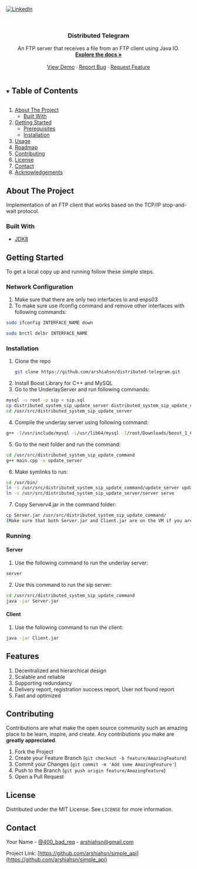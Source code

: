 
[![LinkedIn][linkedin-shield]][linkedin-url]



<!-- PROJECT LOGO -->
<br />
<p align="center">

  <h3 align="center">Distributed Telegram</h3>

  <p align="center">
    An FTP server that receives a file from an FTP client using Java IO.
    <br />
    <a href="https://github.com/arshiahsn/distributed-telegram"><strong>Explore the docs »</strong></a>
    <br />
    <br />
    <a href="https://github.com/arshiahsn/distributed-telegram">View Demo</a>
    ·
    <a href="https://github.com/arshiahsn/distributed-telegram/issues">Report Bug</a>
    ·
    <a href="https://github.com/arshiahsn/distributed-telegram/issues">Request Feature</a>
  </p>
</p>



<!-- TABLE OF CONTENTS -->
<details open="open">
  <summary><h2 style="display: inline-block">Table of Contents</h2></summary>
  <ol>
    <li>
      <a href="#about-the-project">About The Project</a>
      <ul>
        <li><a href="#built-with">Built With</a></li>
      </ul>
    </li>
    <li>
      <a href="#getting-started">Getting Started</a>
      <ul>
        <li><a href="#prerequisites">Prerequisites</a></li>
        <li><a href="#installation">Installation</a></li>
      </ul>
    </li>
    <li><a href="#usage">Usage</a></li>
    <li><a href="#roadmap">Roadmap</a></li>
    <li><a href="#contributing">Contributing</a></li>
    <li><a href="#license">License</a></li>
    <li><a href="#contact">Contact</a></li>
    <li><a href="#acknowledgements">Acknowledgements</a></li>
  </ol>
</details>



<!-- ABOUT THE PROJECT -->
## About The Project

Implementation of an FTP client that works based on the TCP/IP stop-and-wait protocol.


### Built With

* [JDK8](https://www.oracle.com/java/technologies/javase/javase-jdk8-downloads.html)



<!-- GETTING STARTED -->
## Getting Started

To get a local copy up and running follow these simple steps.

### Network Configuration
1. Make sure that there are only two interfaces lo and enps03
2. To make sure use ifconfig command and remove other interfaces with following commands:

```sh
sudo ifconfig INTERFACE_NAME down
```
```sh
sudo brctl delbr INTERFACE_NAME
```

### Installation
1. Clone the repo
   ```sh
   git clone https://github.com/arshiahsn/distributed-telegram.git
   ```
2. Install Boost Library for C++ and MySQL
3. Go to the UnderlayServer and run following commands:
```sh 
mysql -u root -p sip < sip.sql
cp distributed_system_sip_update_server distributed_system_sip_update_command /usr/src/
cd /usr/src/distributed_system_sip_update_server
```
4. Compile the underlay server using following command:
```sh 
g++ -I/usr/include/mysql -L/usr/lib64/mysql -I/root/Downloads/boost_1_60_0 -L/root/Downloads/boost_1_60_0/stage/lib -lmysqlclient -lboost_system -lboost_thread -lboost_date_time update_server.cpp message.cpp mysql_server.cpp -o server
```
5. Go to the next folder and run the command:
```sh 
cd /usr/src/distributed_system_sip_update_command
g++ main.cpp -o update_server
```
6. Make symlinks to run:
```sh 
cd /usr/bin/
ln -s /usr/src/distributed_system_sip_update_command/update_server update_server
ln -s /usr/src/distributed_system_sip_update_server/server serve
```
7. Copy Serverv4.jar in the command folder:
```sh 
cp Server.jar /usr/src/distributed_system_sip_update_command/
(Make sure that both Server.jar and Client.jar are on the VM if you are testing)
```
   
### Running
#### Server

1. Use the following command to run the underlay server:
```sh 
server
```
2. Use this command to run the sip server:
```sh 
cd /usr/src/distributed_system_sip_update_command
java -jar Server.jar
```
#### Client

1. Use the following command to run the client:
```sh 
java -jar Client.jar
```
## Features
1. Decentralized and hierarchical design 
2. Scalable and reliable
3. Supporting redundancy
4. Delivery report, registration success report, User not found report
5. Fast and optimized

<!-- CONTRIBUTING -->
## Contributing

Contributions are what make the open source community such an amazing place to be learn, inspire, and create. Any contributions you make are **greatly appreciated**.

1. Fork the Project
2. Create your Feature Branch (`git checkout -b feature/AmazingFeature`)
3. Commit your Changes (`git commit -m 'Add some AmazingFeature'`)
4. Push to the Branch (`git push origin feature/AmazingFeature`)
5. Open a Pull Request



<!-- LICENSE -->
## License

Distributed under the MIT License. See `LICENSE` for more information.



<!-- CONTACT -->
## Contact

Your Name - [@400_bad_req](https://twitter.com/400_bad_req) - arshiahsn@gmail.com

Project Link: [https://github.com/arshiahsn/simple_api](https://github.com/arshiahsn/simple_api)




<!-- MARKDOWN LINKS & IMAGES -->
<!-- https://www.markdownguide.org/basic-syntax/#reference-style-links -->
[contributors-shield]: https://img.shields.io/github/contributors/arshiahsn/repo.svg?style=for-the-badge
[contributors-url]: https://github.com/arshiahsn/repo/graphs/contributors
[forks-shield]: https://img.shields.io/github/forks/arshiahsn/repo.svg?style=for-the-badge
[forks-url]: https://github.com/arshiahsn/repo/network/members
[stars-shield]: https://img.shields.io/github/stars/arshiahsn/repo.svg?style=for-the-badge
[stars-url]: https://github.com/arshiahsn/repo/stargazers
[issues-shield]: https://img.shields.io/github/issues/arshiahsn/repo.svg?style=for-the-badge
[issues-url]: https://github.com/arshiahsn/repo/issues
[license-shield]: https://img.shields.io/github/license/arshiahsn/repo.svg?style=for-the-badge
[license-url]: https://github.com/arshiahsn/simple_api/blob/main/LICENSE
[linkedin-shield]: https://img.shields.io/badge/-LinkedIn-black.svg?style=for-the-badge&logo=linkedin&colorB=555
[linkedin-url]: https://linkedin.com/in/arshiahsn

